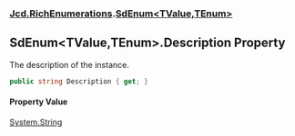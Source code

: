 ### [Jcd.RichEnumerations](Jcd.RichEnumerations.md 'Jcd.RichEnumerations').[SdEnum&lt;TValue,TEnum&gt;](Jcd.RichEnumerations.SdEnum_TValue,TEnum_.md 'Jcd.RichEnumerations.SdEnum<TValue,TEnum>')

## SdEnum<TValue,TEnum>.Description Property

The description of the instance.

```csharp
public string Description { get; }
```

#### Property Value
[System.String](https://docs.microsoft.com/en-us/dotnet/api/System.String 'System.String')